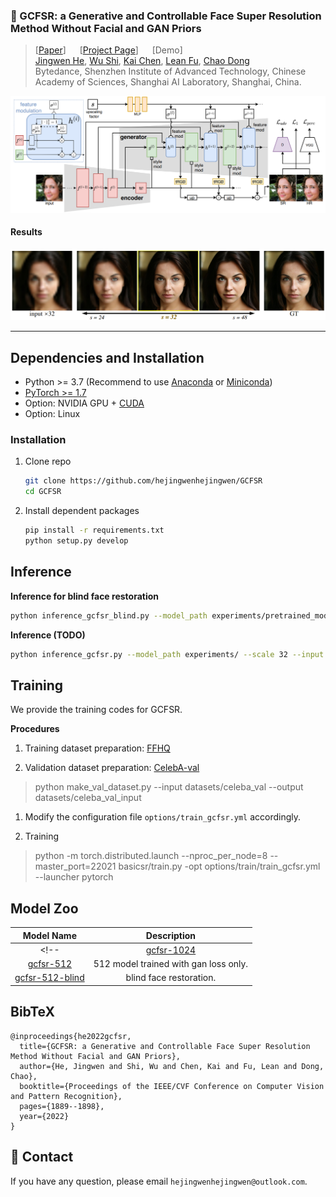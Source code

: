 ### :book: GCFSR: a Generative and Controllable Face Super Resolution Method Without Facial and GAN Priors

> [[Paper](https://arxiv.org/abs/2203.07319)] &emsp; [[Project Page](https://arxiv.org/abs/2203.07319)] &emsp; [Demo] <br>
> [Jingwen He](), [Wu Shi](), [Kai Chen](), [Lean Fu](), [Chao Dong]() <br>
Bytedance, Shenzhen Institute of Advanced Technology, Chinese Academy of Sciences, Shanghai AI Laboratory, Shanghai, China.

<img src="assets/arch.jpg" width="800px"/>

#### Results
<img src="assets/results.jpg" width="800px"/>

---

## Dependencies and Installation

- Python >= 3.7 (Recommend to use [Anaconda](https://www.anaconda.com/download/#linux) or [Miniconda](https://docs.conda.io/en/latest/miniconda.html))
- [PyTorch >= 1.7](https://pytorch.org/)
- Option: NVIDIA GPU + [CUDA](https://developer.nvidia.com/cuda-downloads)
- Option: Linux

### Installation
1. Clone repo

    ```bash
    git clone https://github.com/hejingwenhejingwen/GCFSR
    cd GCFSR
    ```

1. Install dependent packages

    ```bash
    pip install -r requirements.txt
    python setup.py develop
    ```

## Inference

**Inference for blind face restoration**
  
```bash
python inference_gcfsr_blind.py --model_path experiments/pretrained_models/gcfsr_blind_512.pth --input inputs/sample 
```

**Inference (TODO)**
  
```bash
python inference_gcfsr.py --model_path experiments/ --scale 32 --input inputs/sample --output outputs/tmp
```



## Training

We provide the training codes for GCFSR.

**Procedures**

1. Training dataset preparation: [FFHQ](https://github.com/NVlabs/ffhq-dataset)

1. Validation dataset preparation: [CelebA-val]()
> python make_val_dataset.py --input datasets/celeba_val --output datasets/celeba_val_input

1. Modify the configuration file `options/train_gcfsr.yml` accordingly.

1. Training

> python -m torch.distributed.launch --nproc_per_node=8 --master_port=22021 basicsr/train.py -opt options/train/train_gcfsr.yml --launcher pytorch


## Model Zoo

| Model Name  | Description | 
| :---:        |     :---:      |
<!-- | [gcfsr-1024]() | 1024 model trained with L1 + perceptual loss + gan loss. |
| [gcfsr-512]() |  512 model trained with gan loss only. | -->
| [gcfsr-512-blind](https://drive.google.com/file/d/1Yzi1O5SeSFq_yrunrTJ1nkTT8jbBOaLJ/view?usp=sharing) |  blind face restoration. |

## BibTeX

    @inproceedings{he2022gcfsr,
      title={GCFSR: a Generative and Controllable Face Super Resolution Method Without Facial and GAN Priors},
      author={He, Jingwen and Shi, Wu and Chen, Kai and Fu, Lean and Dong, Chao},
      booktitle={Proceedings of the IEEE/CVF Conference on Computer Vision and Pattern Recognition},
      pages={1889--1898},
      year={2022}
    }

## :e-mail: Contact

If you have any question, please email `hejingwenhejingwen@outlook.com`.

